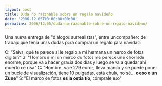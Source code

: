 ```yaml
---
layout: post
title: Duda no razonable sobre un regalo navideño
date: '2006-12-05T00:00:00+00:00'
permalink: 2006/12/05/duda-no-razonable-sobre-un-regalo-navideno/
---
```

Una nueva entrega de "diálogos surrealistas", entre un compañero de trabajo que tenía unas dudas para comprar un regalo para navidad:

C: "Salva, qué te parece si le regalo a mi hermana un marco de fotos digital?"
S: "Hombre a mi un marco de fotos me parece una chorrada enorme, porque va a hacer gracia dos días y luego se va a quedar ahí muerto de risa"
C: "Hombre, vale 279 euros, lleva mando y se puede poner un bucle de visualización, tiene 10 pulgadas, está chulo, no sé... <span style="font-weight:bold;">o eso o un Zune</span>"
S: "El marco de fotos <span style="font-weight:bold;">es la ostia tío</span>, cómprale eso"
